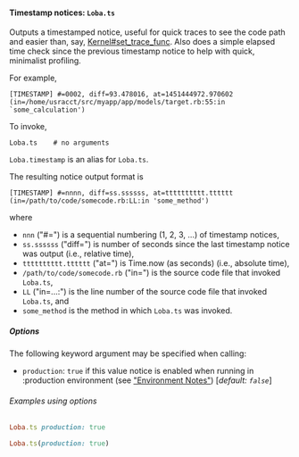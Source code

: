#### Timestamp notices:  `Loba.ts`
Outputs a timestamped notice, useful for quick traces to see the code path and easier than, say, [Kernel#set_trace_func](http://ruby-doc.org/core-2.2.3/Kernel.html#method-i-set_trace_func).
Also does a simple elapsed time check since the previous timestamp notice to help with quick, minimalist profiling.

For example,

```
[TIMESTAMP] #=0002, diff=93.478016, at=1451444972.970602    (in=/home/usracct/src/myapp/app/models/target.rb:55:in `some_calculation')
```

To invoke,

```
Loba.ts    # no arguments
```

`Loba.timestamp` is an alias for `Loba.ts`.

The resulting notice output format is

```
[TIMESTAMP] #=nnnn, diff=ss.ssssss, at=tttttttttt.tttttt    (in=/path/to/code/somecode.rb:LL:in 'some_method')
```

where
*   `nnn` ("#=") is a sequential numbering (1, 2, 3, ...) of timestamp notices,
*   `ss.ssssss` ("diff=") is number of seconds since the last timestamp notice was output (i.e., relative time),
*   `tttttttttt.tttttt` ("at=") is Time.now (as seconds) (i.e., absolute time),
*   `/path/to/code/somecode.rb` ("in=") is the source code file that invoked `Loba.ts`,
*   `LL` ("in=...:") is the line number of the source code file that invoked `Loba.ts`, and
*   `some_method` is the method in which `Loba.ts` was invoked.


##### Options

The following keyword argument may be specified when calling:
*   `production`: `true` if this value notice is enabled when running in :production environment (see ["Environment Notes"](README.md#environment-notes)) \[_default: `false`_\]

###### Examples using options
```ruby
Loba.ts production: true
```
```ruby
Loba.ts(production: true)
```
